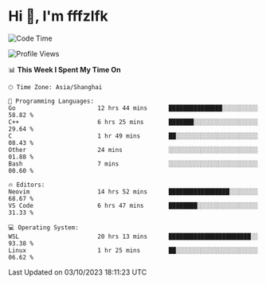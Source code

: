 # Hi 👋, I'm fffzlfk

<!--START_SECTION:waka-->
![Code Time](http://img.shields.io/badge/Code%20Time-467%20hrs%2035%20mins-blue)

![Profile Views](http://img.shields.io/badge/Profile%20Views-0-blue)

📊 **This Week I Spent My Time On** 

```text
🕑︎ Time Zone: Asia/Shanghai

💬 Programming Languages: 
Go                       12 hrs 44 mins      ███████████████░░░░░░░░░░   58.82 % 
C++                      6 hrs 25 mins       ███████░░░░░░░░░░░░░░░░░░   29.64 % 
C                        1 hr 49 mins        ██░░░░░░░░░░░░░░░░░░░░░░░   08.43 % 
Other                    24 mins             ░░░░░░░░░░░░░░░░░░░░░░░░░   01.88 % 
Bash                     7 mins              ░░░░░░░░░░░░░░░░░░░░░░░░░   00.60 % 

🔥 Editors: 
Neovim                   14 hrs 52 mins      █████████████████░░░░░░░░   68.67 % 
VS Code                  6 hrs 47 mins       ████████░░░░░░░░░░░░░░░░░   31.33 % 

💻 Operating System: 
WSL                      20 hrs 13 mins      ███████████████████████░░   93.38 % 
Linux                    1 hr 25 mins        ██░░░░░░░░░░░░░░░░░░░░░░░   06.62 % 
```


 Last Updated on 03/10/2023 18:11:23 UTC
<!--END_SECTION:waka-->
